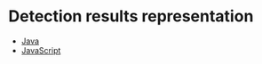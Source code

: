 # Detection results representation

 - [Java](java/readme.md)
 - [JavaScript](javascript/Analysis.ipynb)
